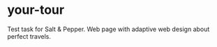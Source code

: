 # your-tour
Test task for Salt &amp; Pepper. Web page with adaptive web design about perfect travels.
